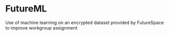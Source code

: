 # FutureML
Use of machine learning on an encrypted dataset provided by FutureSpace to improve workgroup assignment
